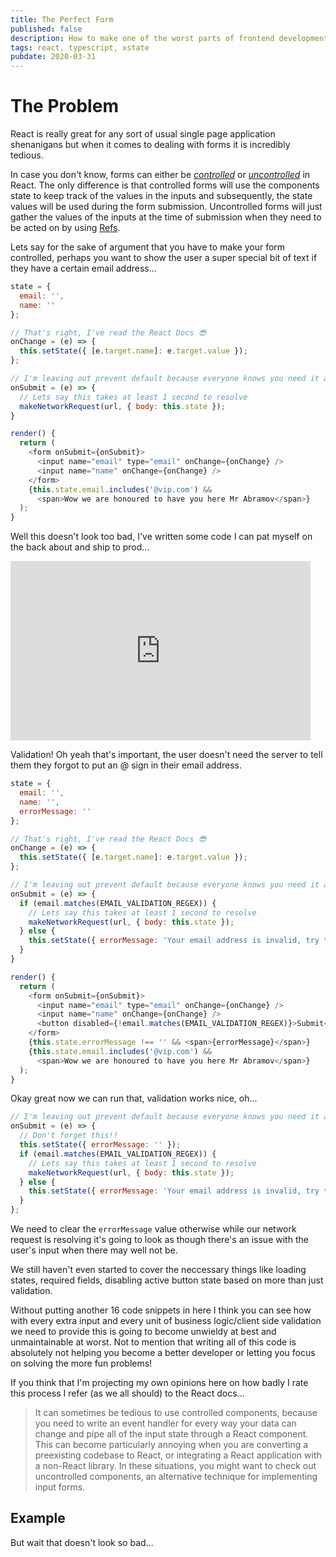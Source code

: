 ```yaml
---
title: The Perfect Form
published: false
description: How to make one of the worst parts of frontend development slightly easier
tags: react, typescript, xstate
pubdate: 2020-03-31
---
```


# The Problem

React is really great for any sort of usual single page application shenanigans but when it comes to dealing with forms it is incredibly tedious.

In case you don't know, forms can either be [_controlled_](https://reactjs.org/docs/forms.html) or [_uncontrolled_](https://reactjs.org/docs/uncontrolled-components.html) in React. The only difference is that controlled forms will use the components state to keep track of the values in the inputs and subsequently, the state values will be used during the form submission. Uncontrolled forms will just gather the values of the inputs at the time of submission when they need to be acted on by using [Refs](https://reactjs.org/docs/refs-and-the-dom.html).

Lets say for the sake of argument that you have to make your form controlled, perhaps you want to show the user a super special bit of text if they have a certain email address...

```javascript
state = {
  email: '',
  name: ''
};

// That's right, I've read the React Docs 😎
onChange = (e) => {
  this.setState({ [e.target.name]: e.target.value });
};

// I'm leaving out prevent default because everyone knows you need it anyway
onSubmit = (e) => {
  // Lets say this takes at least 1 second to resolve
  makeNetworkRequest(url, { body: this.state });
}

render() {
  return (
    <form onSubmit={onSubmit}>
      <input name="email" type="email" onChange={onChange} />
      <input name="name" onChange={onChange} />
    </form>
    {this.state.email.includes('@vip.com') &&
      <span>Wow we are honoured to have you here Mr Abramov</span>}
  );
}
```

Well this doesn't look too bad, I've written some code I can pat myself on the back about and ship to prod...

<iframe src="https://giphy.com/embed/3oz8xLd9DJq2l2VFtu" width="480" height="287" frameBorder="0" class="giphy-embed" allowFullScreen></iframe>

Validation! Oh yeah that's important, the user doesn't need the server to tell them they forgot to put an @ sign in their email address.

```javascript
state = {
  email: '',
  name: '',
  errorMessage: ''
};

// That's right, I've read the React Docs 😎
onChange = (e) => {
  this.setState({ [e.target.name]: e.target.value });
};

// I'm leaving out prevent default because everyone knows you need it anyway
onSubmit = (e) => {
  if (email.matches(EMAIL_VALIDATION_REGEX)) {
    // Lets say this takes at least 1 second to resolve
    makeNetworkRequest(url, { body: this.state });
  } else {
    this.setState({ errorMessage: 'Your email address is invalid, try typing an email address' });
  }
}

render() {
  return (
    <form onSubmit={onSubmit}>
      <input name="email" type="email" onChange={onChange} />
      <input name="name" onChange={onChange} />
      <button disabled={!email.matches(EMAIL_VALIDATION_REGEX)}>Submit</button>
    </form>
    {this.state.errorMessage !== '' && <span>{errorMessage}</span>}
    {this.state.email.includes('@vip.com') &&
      <span>Wow we are honoured to have you here Mr Abramov</span>}
  );
}
```

Okay great now we can run that, validation works nice, oh...

```javascript
// I'm leaving out prevent default because everyone knows you need it anyway
onSubmit = (e) => {
  // Don't forget this!!
  this.setState({ errorMessage: '' });
  if (email.matches(EMAIL_VALIDATION_REGEX)) {
    // Lets say this takes at least 1 second to resolve
    makeNetworkRequest(url, { body: this.state });
  } else {
    this.setState({ errorMessage: 'Your email address is invalid, try typing an email address' });
  }
};
```

We need to clear the `errorMessage` value otherwise while our network request is resolving it's going to look as though there's an issue with the user's input when there may well not be.

We still haven't even started to cover the neccessary things like loading states, required fields, disabling active button state based on more than just validation.

Without putting another 16 code snippets in here I think you can see how with every extra input and every unit of business logic/client side validation we need to provide this is going to become unwieldy at best and unmaintainable at worst. Not to mention that writing all of this code is absolutely not helping you become a better developer or letting you focus on solving the more fun problems!

If you think that I'm projecting my own opinions here on how badly I rate this process I refer (as we all should) to the React docs...

> It can sometimes be tedious to use controlled components, because you need to write an event handler for every way your data can change and pipe all of the input state through a React component. This can become particularly annoying when you are converting a preexisting codebase to React, or integrating a React application with a non-React library. In these situations, you might want to check out uncontrolled components, an alternative technique for implementing input forms.

## Example

But wait that doesn't look so bad...
